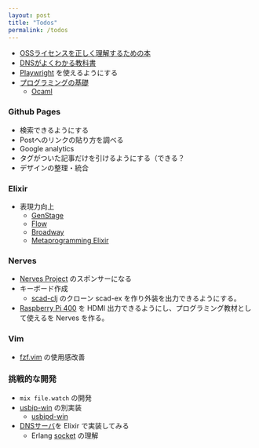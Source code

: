 ```yaml
---
layout: post
title: "Todos"
permalink: /todos
---
```


* [OSSライセンスを正しく理解するための本](https://www.c-r.com/book/detail/1425)
* [DNSがよくわかる教科書](https://www.sbcr.jp/product/4797394481/)
* [Playwright](https://github.com/microsoft/playwright) を使えるようにする
* [プログラミングの基礎](https://www.saiensu.co.jp/search/?isbn=978-4-7819-1160-1&y=2007)
  * [Ocaml](https://github.com/ocaml/ocaml)

### Github Pages

* 検索できるようにする
* Postへのリンクの貼り方を調べる
* Google analytics
* タグがついた記事だけを引けるようにする（できる？
* デザインの整理・統合

### Elixir

* 表現力向上
  * [GenStage](https://github.com/elixir-lang/gen_stage)
  * [Flow](https://github.com/dashbitco/flow)
  * [Broadway](https://github.com/dashbitco/broadway)
  * [Metaprogramming Elixir](https://pragprog.com/titles/cmelixir/metaprogramming-elixir/)

### Nerves

* [Nerves Project](https://opencollective.com/nerves-project) のスポンサーになる
* キーボード作成
  * [scad-clj](https://github.com/farrellm/scad-clj) のクローン scad-ex を作り外装を出力できるようにする。
* [Raspberry Pi 400](https://www.raspberrypi.com/products/raspberry-pi-400/) を HDMI 出力できるようにし、プログラミング教材として使えるを Nerves を作る。

### Vim

* [fzf.vim](https://github.com/junegunn/fzf.vim) の使用感改善

### 挑戦的な開発

* `mix file.watch` の開発
* [usbip-win](https://github.com/cezanne/usbip-win) の別実装
  * [usbipd-win](https://github.com/dorssel/usbipd-win)
* [DNSサーバ](https://e-words.jp/w/DNS%E3%82%B5%E3%83%BC%E3%83%90.html)を Elixir で実装してみる
  * Erlang [socket](https://www.erlang.org/doc/man/socket.html) の理解
